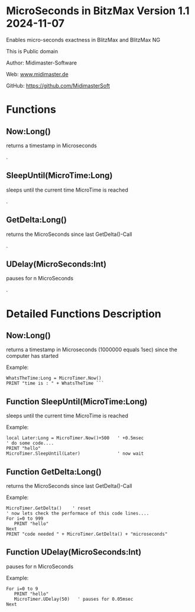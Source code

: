 # MicroSeconds in BitzMax    Version 1.1    2024-11-07
Enables micro-seconds exactness in BlitzMax and BlitzMax NG

This is Public domain
 
Author: Midimaster-Software

Web: www.midimaster.de

GitHub: https://github.com/MidimasterSoft 


# Functions

## Now:Long()
returns a timestamp in Microseconds
 
.
## SleepUntil(MicroTime:Long)  
sleeps until the current time MicroTime is reached

.
## GetDelta:Long() 
returns the MicroSeconds since last GetDelta()-Call

.
## UDelay(MicroSeconds:Int)
pauses for n MicroSeconds

.
# Detailed Functions Description

## Now:Long()
returns a timestamp in Microseconds (1000000 equals 1sec) since the computer has started
		
Example:

    WhatsTheTime:Long = MicroTimer.Now()
    PRINT "time is : " + WhatsTheTime ```



## Function SleepUntil(MicroTime:Long)
sleeps until the current time MicroTime is reached

Example:
     
    local Later:Long = MicroTimer.Now()+500   ' +0.5msec
    ' do some code....
    PRINT "hello"
    MicroTimer.SleepUntil(Later)              ' now wait


## Function GetDelta:Long()
returns the MicroSeconds since last GetDelta()-Call

Example:

    MicroTimer.GetDelta()    ' reset
    ' now lets check the performace of this code lines....
    For i=0 to 999
       PRINT "hello"
    Next
    PRINT "code needed " + MicroTimer.GetDelta() + "microseconds"
		

	
## Function UDelay(MicroSeconds:Int)
pauses for n MicroSeconds
   
Example:
		
    For i=0 to 9
       PRINT "hello"
       MicroTimer.UDelay(50)   ' pauses for 0.05msec
    Next




	


